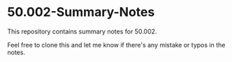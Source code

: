 # 50.002-Summary-Notes
This repository contains summary notes for 50.002. 

Feel free to clone this and let me know if there's any mistake or typos in the notes. 
